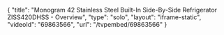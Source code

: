 {
    "title": "Monogram 42 Stainless Steel Built-In Side-By-Side Refrigerator ZISS420DHSS - Overview",
    "type": "solo",
    "layout": "iframe-static",
    "videoId": "69863566",
    "url": "\/tvpembed\/69863566"
}